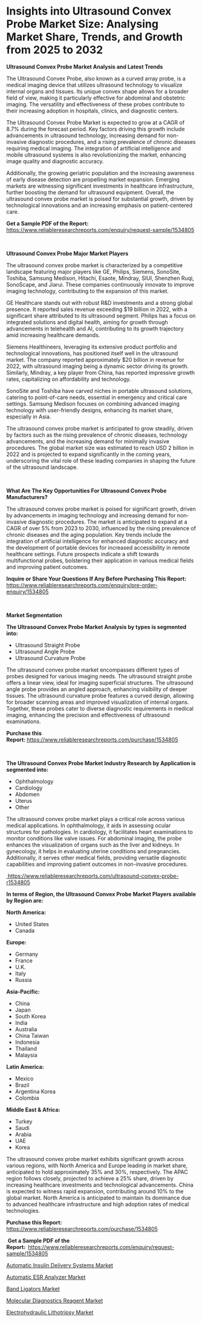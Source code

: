<p><h1>Insights into Ultrasound Convex Probe Market Size: Analysing Market Share, Trends, and Growth from 2025 to 2032</h1></p><p><strong>Ultrasound Convex Probe Market Analysis and Latest Trends</strong></p>
<p><p>The Ultrasound Convex Probe, also known as a curved array probe, is a medical imaging device that utilizes ultrasound technology to visualize internal organs and tissues. Its unique convex shape allows for a broader field of view, making it particularly effective for abdominal and obstetric imaging. The versatility and effectiveness of these probes contribute to their increasing adoption in hospitals, clinics, and diagnostic centers.</p><p>The Ultrasound Convex Probe Market is expected to grow at a CAGR of 8.7% during the forecast period. Key factors driving this growth include advancements in ultrasound technology, increasing demand for non-invasive diagnostic procedures, and a rising prevalence of chronic diseases requiring medical imaging. The integration of artificial intelligence and mobile ultrasound systems is also revolutionizing the market, enhancing image quality and diagnostic accuracy.</p><p>Additionally, the growing geriatric population and the increasing awareness of early disease detection are propelling market expansion. Emerging markets are witnessing significant investments in healthcare infrastructure, further boosting the demand for ultrasound equipment. Overall, the ultrasound convex probe market is poised for substantial growth, driven by technological innovations and an increasing emphasis on patient-centered care.</p></p>
<p><strong>Get a Sample PDF of the Report:&nbsp;</strong> <a href="https://www.reliableresearchreports.com/enquiry/request-sample/1534805?utm_campaign=114&utm_medium=2&utm_source=Github&utm_content=ia&utm_term=03032025&utm_id=ultrasound-convex-probe">https://www.reliableresearchreports.com/enquiry/request-sample/1534805</a></p>
<p>&nbsp;</p>
<p><strong>Ultrasound Convex Probe Major Market Players</strong></p>
<p><p>The ultrasound convex probe market is characterized by a competitive landscape featuring major players like GE, Philips, Siemens, SonoSite, Toshiba, Samsung Medison, Hitachi, Esaote, Mindray, SIUI, Shenzhen Ruqi, SonoScape, and Jiarui. These companies continuously innovate to improve imaging technology, contributing to the expansion of this market.</p><p>GE Healthcare stands out with robust R&D investments and a strong global presence. It reported sales revenue exceeding $19 billion in 2022, with a significant share attributed to its ultrasound segment. Philips has a focus on integrated solutions and digital health, aiming for growth through advancements in telehealth and AI, contributing to its growth trajectory amid increasing healthcare demands.</p><p>Siemens Healthineers, leveraging its extensive product portfolio and technological innovations, has positioned itself well in the ultrasound market. The company reported approximately $20 billion in revenue for 2022, with ultrasound imaging being a dynamic sector driving its growth. Similarly, Mindray, a key player from China, has reported impressive growth rates, capitalizing on affordability and technology.</p><p>SonoSite and Toshiba have carved niches in portable ultrasound solutions, catering to point-of-care needs, essential in emergency and critical care settings. Samsung Medison focuses on combining advanced imaging technology with user-friendly designs, enhancing its market share, especially in Asia.</p><p>The ultrasound convex probe market is anticipated to grow steadily, driven by factors such as the rising prevalence of chronic diseases, technology advancements, and the increasing demand for minimally invasive procedures. The global market size was estimated to reach USD 2 billion in 2022 and is projected to expand significantly in the coming years, underscoring the vital role of these leading companies in shaping the future of the ultrasound landscape.</p></p>
<p>&nbsp;</p>
<p><strong>What Are The Key Opportunities For Ultrasound Convex Probe Manufacturers?</strong></p>
<p><p>The ultrasound convex probe market is poised for significant growth, driven by advancements in imaging technology and increasing demand for non-invasive diagnostic procedures. The market is anticipated to expand at a CAGR of over 5% from 2023 to 2030, influenced by the rising prevalence of chronic diseases and the aging population. Key trends include the integration of artificial intelligence for enhanced diagnostic accuracy and the development of portable devices for increased accessibility in remote healthcare settings. Future prospects indicate a shift towards multifunctional probes, bolstering their application in various medical fields and improving patient outcomes.</p></p>
<p><strong>Inquire or Share Your Questions If Any Before Purchasing This Report:</strong> <a href="https://www.reliableresearchreports.com/enquiry/pre-order-enquiry/1534805?utm_campaign=114&utm_medium=2&utm_source=Github&utm_content=ia&utm_term=03032025&utm_id=ultrasound-convex-probe">https://www.reliableresearchreports.com/enquiry/pre-order-enquiry/1534805</a></p>
<p>&nbsp;</p>
<p><strong>Market Segmentation</strong></p>
<p><strong>The Ultrasound Convex Probe Market Analysis by types is segmented into:</strong></p>
<p><ul><li>Ultrasound Straight Probe</li><li>Ultrasound Angle Probe</li><li>Ultrasound Curvature Probe</li></ul></p>
<p><p>The ultrasound convex probe market encompasses different types of probes designed for various imaging needs. The ultrasound straight probe offers a linear view, ideal for imaging superficial structures. The ultrasound angle probe provides an angled approach, enhancing visibility of deeper tissues. The ultrasound curvature probe features a curved design, allowing for broader scanning areas and improved visualization of internal organs. Together, these probes cater to diverse diagnostic requirements in medical imaging, enhancing the precision and effectiveness of ultrasound examinations.</p></p>
<p><strong>Purchase this Report:&nbsp;</strong><a href="https://www.reliableresearchreports.com/purchase/1534805?utm_campaign=114&utm_medium=2&utm_source=Github&utm_content=ia&utm_term=03032025&utm_id=ultrasound-convex-probe">https://www.reliableresearchreports.com/purchase/1534805</a></p>
<p>&nbsp;</p>
<p><strong>The Ultrasound Convex Probe Market Industry Research by Application is segmented into:</strong></p>
<p><ul><li>Ophthalmology</li><li>Cardiology</li><li>Abdomen</li><li>Uterus</li><li>Other</li></ul></p>
<p><p>The ultrasound convex probe market plays a critical role across various medical applications. In ophthalmology, it aids in assessing ocular structures for pathologies. In cardiology, it facilitates heart examinations to monitor conditions like valve issues. For abdominal imaging, the probe enhances the visualization of organs such as the liver and kidneys. In gynecology, it helps in evaluating uterine conditions and pregnancies. Additionally, it serves other medical fields, providing versatile diagnostic capabilities and improving patient outcomes in non-invasive procedures.</p></p>
<p><a href="https://www.reliableresearchreports.com/ultrasound-convex-probe-r1534805?utm_campaign=114&utm_medium=2&utm_source=Github&utm_content=ia&utm_term=03032025&utm_id=ultrasound-convex-probe">&nbsp;https://www.reliableresearchreports.com/ultrasound-convex-probe-r1534805</a></p>
<p><strong>In terms of Region, the Ultrasound Convex Probe Market Players available by Region are:</strong></p>
<p>
    <p> <strong> North America: </strong>
        <ul>
            <li>United States</li>
            <li>Canada</li>
        </ul>
        </p> 
    <p> <strong> Europe: </strong>
        <ul>
            <li>Germany</li>
            <li>France</li>
            <li>U.K.</li>
            <li>Italy</li>
            <li>Russia</li>
        </ul>
        </p> 
    <p> <strong> Asia-Pacific: </strong>
        <ul>
            <li>China</li>
            <li>Japan</li>
            <li>South Korea</li>
            <li>India</li>
            <li>Australia</li>
            <li>China Taiwan</li>
            <li>Indonesia</li>
            <li>Thailand</li>
            <li>Malaysia</li>
        </ul>
        </p> 
    <p> <strong> Latin America: </strong>
        <ul>
            <li>Mexico</li>
            <li>Brazil</li>
            <li>Argentina Korea</li>
            <li>Colombia</li>
        </ul>
        </p> 
    <p> <strong> Middle East & Africa: </strong>
        <ul>
            <li>Turkey</li>
            <li>Saudi</li>
            <li>Arabia</li>
            <li>UAE</li>
            <li>Korea</li>
        </ul>
    </p>
    </p>
<p><p>The ultrasound convex probe market exhibits significant growth across various regions, with North America and Europe leading in market share, anticipated to hold approximately 35% and 30%, respectively. The APAC region follows closely, projected to achieve a 25% share, driven by increasing healthcare investments and technological advancements. China is expected to witness rapid expansion, contributing around 10% to the global market. North America is anticipated to maintain its dominance due to advanced healthcare infrastructure and high adoption rates of medical technologies.</p></p>
<p><strong>Purchase this Report: </strong><a href="https://www.reliableresearchreports.com/purchase/1534805?utm_campaign=114&utm_medium=2&utm_source=Github&utm_content=ia&utm_term=03032025&utm_id=ultrasound-convex-probe">https://www.reliableresearchreports.com/purchase/1534805</a></p>
<p>&nbsp;<strong>Get a Sample PDF of the Report:&nbsp;&nbsp;</strong><a href="https://www.reliableresearchreports.com/enquiry/request-sample/1534805?utm_campaign=114&utm_medium=2&utm_source=Github&utm_content=ia&utm_term=03032025&utm_id=ultrasound-convex-probe">https://www.reliableresearchreports.com/enquiry/request-sample/1534805</a></p>
<p><strong></strong></p>
<p><p><a href="https://github.com/suleimannichelle7/Market-Research-Report-List-1/blob/main/automatic-insulin-delivery-systems-market.md?utm_campaign=114&utm_medium=2&utm_source=Github&utm_content=ia&utm_term=03032025&utm_id=ultrasound-convex-probe">Automatic Insulin Delivery Systems Market</a></p><p><a href="https://github.com/rosamariarocque98/Market-Research-Report-List-1/blob/main/automatic-esr-analyzer-market.md?utm_campaign=114&utm_medium=2&utm_source=Github&utm_content=ia&utm_term=03032025&utm_id=ultrasound-convex-probe">Automatic ESR Analyzer Market</a></p><p><a href="https://github.com/MariaWashington76/Market-Research-Report-List-1/blob/main/band-ligators-market.md?utm_campaign=114&utm_medium=2&utm_source=Github&utm_content=ia&utm_term=03032025&utm_id=ultrasound-convex-probe">Band Ligators Market</a></p><p><a href="https://github.com/MarciaRunte/Market-Research-Report-List-1/blob/main/molecular-diagnostics-reagent-market.md?utm_campaign=114&utm_medium=2&utm_source=Github&utm_content=ia&utm_term=03032025&utm_id=ultrasound-convex-probe">Molecular Diagnostics Reagent Market</a></p><p><a href="https://github.com/krinerstormy331/Market-Research-Report-List-1/blob/main/electrohydraulic-lithotripsy-market.md?utm_campaign=114&utm_medium=2&utm_source=Github&utm_content=ia&utm_term=03032025&utm_id=ultrasound-convex-probe">Electrohydraulic Lithotripsy Market</a></p></p>
